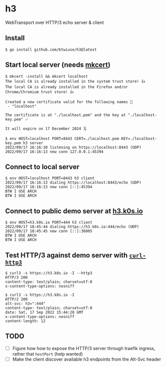 # h3

WebTransport over HTTP/3 echo server & client

## Install

```
$ go install github.com/btwiuse/h3@latest
```

## Start local server (needs [mkcert](https://mkcert.dev))

```
$ mkcert -install && mkcert localhost
The local CA is already installed in the system trust store! 👍
The local CA is already installed in the Firefox and/or Chrome/Chromium trust store! 👍

Created a new certificate valid for the following names 📜
 - "localhost"

The certificate is at "./localhost.pem" and the key at "./localhost-key.pem" ✅

It will expire on 17 December 2024 🗓

$ env HOST=localhost PORT=8443 CERT=./localhost.pem KEY=./localhost-key.pem h3 server
2022/09/17 16:16:10 listening on https://localhost:8443 (UDP)
2022/09/17 16:16:13 new conn 127.0.0.1:45394
```

## Connect to local server

```
$ env HOST=localhost PORT=8443 h3 client
2022/09/17 16:16:13 dialing https://localhost:8443/echo (UDP)
2022/09/17 16:16:13 new conn [::]:45394
BTW I USE ARCH
BTW I USE ARCH
```

## Connect to public demo server at [h3.k0s.io](https://h3.k0s.io)

```
$ env HOST=h3.k0s.io PORT=444 h3 client
2022/09/17 18:45:44 dialing https://h3.k0s.io:444/echo (UDP)
2022/09/17 18:45:45 new conn [::]:36805
BTW I USE ARCH
BTW I USE ARCH
```

## Test HTTP/3 against demo server with [`curl-http3`](https://aur.archlinux.org/packages/curl-http3)

```
$ curl3 -s https://h3.k0s.io -I --http3
HTTP/3 200
content-type: text/plain; charset=utf-8
x-content-type-options: nosniff

$ curl3 -s https://h3.k0s.io -I
HTTP/2 200
alt-svc: h3=":444"
content-type: text/plain; charset=utf-8
date: Sat, 17 Sep 2022 15:44:28 GMT
x-content-type-options: nosniff
content-length: 12
```

## TODO

- [ ] Figure how how to expose the HTTP/3 server through traefik ingress, rather
      that `hostPort` (help wanted)
- [ ] Make the client discover available h3 endpoints from the Alt-Svc header
